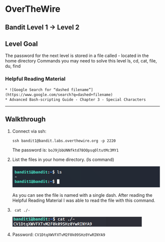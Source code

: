 # OverTheWire
## Bandit Level 1 → Level 2

## Level Goal
The password for the next level is stored in a file called - located in the home directory
Commands you may need to solve this level
ls, cd, cat, file, du, find
### Helpful Reading Material
    * ![Google Search for “dashed filename”](https://www.google.com/search?q=dashed+filename)
    * Advanced Bash-scripting Guide - Chapter 3 - Special Characters 

----------------------------------------------------------------------------------------------------------------------------
## Walkthrough

1. Connect via ssh: 
	```
	ssh bandit1@bandit.labs.overthewire.org -p 2220
	```
	The password is: `boJ9jbbUNNfktd78OOpsqOltutMc3MY1`

1. List the files in your home directory. (ls command)

	![list files in home dir](images/level1to2.listing.files.with.dashes.inlinux.bandit1.png)

	As you can see the file is named with a single dash. After reading the Helpful Reading Material I was able to read the file with this command. 

1. ` cat ./-`

	![read linux file with a dash that starts in the name](images/level1to2.reading.dashed.file.names.in.linux.bandit1.png)

1. Password: `CV1DtqXWVFXTvM2F0k09SHz0YwRINYA9`
